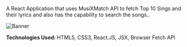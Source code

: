 A React Application that uses  MusiXMatch API to fetch Top 10 Sings and their lyrics and also has the capability to search the songs..

<img src="https://github.com/ashishtwr314/React-Lyrics-App/edit/master/Lyrics-App.png"  alt="Banner" />

<b>Technologies Used: </b>  HTML5, CSS3, React.JS, JSX, Browser Fetch API
